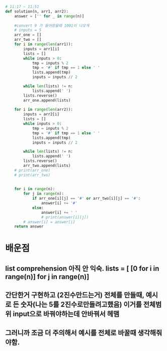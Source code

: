 ```python
# 11:17 ~ 11:51
def solution(n, arr1, arr2):
    answer = ['' for _ in range(n)]
    
    #convert 9 가 들어왔을때 1001이 나오게
    # inputs = 5
    arr_one = []
    arr_two = []
    for i in range(len(arr1)):
        inputs = arr1[i]
        lists = []
        while inputs > 0:
            tmp = inputs % 2
            tmp = '#' if tmp == 1 else ' '
            lists.append(tmp)
            inputs = inputs // 2

        while len(lists) != n:
            lists.append(' ')
        lists.reverse()
        arr_one.append(lists)
    
    for i in range(len(arr2)):
        inputs = arr2[i]
        lists = []
        while inputs > 0:
            tmp = inputs % 2
            tmp = '#' if tmp == 1 else ' '
            lists.append(tmp)
            inputs = inputs // 2

        while len(lists) != n:
            lists.append(' ')
        lists.reverse()
        arr_two.append(lists)
    # print(arr_one)
    # print(arr_two)
    
    
    for i in range(n):
        for j in range(n):
            if arr_one[i][j] == '#' or arr_two[i][j] == '#':
                answer[i] += '#'
            else:
                answer[i] += ' '
                # print(answer[i][j])
        # answer[i] = answer[i]
    return answer
```

# 배운점
## list comprehension 아직 안 익숙. lists = [ [0 for i in range(n)] for j in range(n)]
## 간단한거 구현하고 (2진수만드는거) 전체를 만들때, 예시로 든 숫자(나는 5를 2진수로만들려고했음) 이거를 전체범위 input으로 바꿔야하는데 안바꿔서 헤맴
## 그러니까 조금 더 주의해서 예시를 전체로 바꿀때 생각해줘야함.
